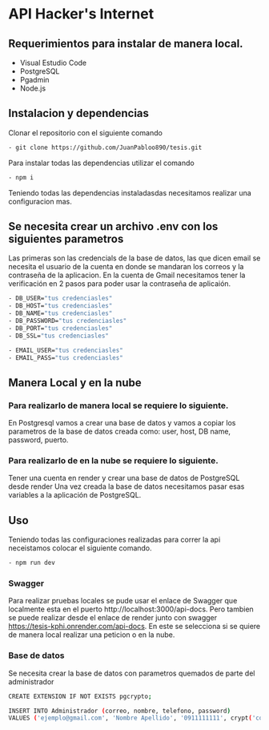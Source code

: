 # API Hacker's Internet

## Requerimientos para instalar de manera local.
- Visual Estudio Code
- PostgreSQL
- Pgadmin
- Node.js

## Instalacion y dependencias 
Clonar el repositorio con el siguiente comando
```sh
- git clone https://github.com/JuanPabloo890/tesis.git 
```

Para instalar todas las dependencias utilizar el comando
```sh
- npm i 
```
Teniendo todas las dependencias instaladasdas necesitamos realizar una configuracion mas.

## Se necesita crear un archivo .env con los siguientes parametros
Las primeras son las credencials de la base de datos, las que dicen email se necesita el usuario de la cuenta en donde se mandaran los correos y la contraseña de la aplicacion.
En la cuenta de Gmail necesitamos tener la verificación en 2 pasos para poder usar la contraseña de aplicaión.

```sh
- DB_USER="tus credenciasles"
- DB_HOST="tus credenciasles"
- DB_NAME="tus credenciasles"
- DB_PASSWORD="tus credenciasles"
- DB_PORT="tus credenciasles"
- DB_SSL="tus credenciasles"

- EMAIL_USER="tus credenciasles"
- EMAIL_PASS="tus credenciasles" 
```

## Manera Local y en la nube
### Para realizarlo de manera local se requiere lo siguiente.
En Postgresql vamos a crear una base de datos y vamos a copiar los parametros de la base de datos creada como: user, host, DB name, password, puerto.

### Para realizarlo de en la nube se requiere lo siguiente.
Tener una cuenta en render y crear una base de datos de PostgreSQL desde render 
Una vez creada la base de datos necesitamos pasar esas variables a la aplicación de PostgreSQL.

## Uso 
Teniendo todas las configuraciones realizadas para correr la api neceistamos colocar el siguiente comando.
```sh
- npm run dev
```
### Swagger
Para realizar pruebas locales se pude usar el enlace de Swagger que localmente esta en el puerto http://localhost:3000/api-docs.
Pero tambien se puede realizar desde el enlace de render junto con swagger https://tesis-kphi.onrender.com/api-docs.
En este se selecciona si se quiere de manera local realizar una peticion o en la nube.

### Base de datos
Se necesita crear la base de datos con parametros quemados de parte del administrador 

```sh
CREATE EXTENSION IF NOT EXISTS pgcrypto;

INSERT INTO Administrador (correo, nombre, telefono, password)
VALUES ('ejemplo@gmail.com', 'Nombre Apellido', '0911111111', crypt('contraadmin123', gen_salt('bf')));
```
